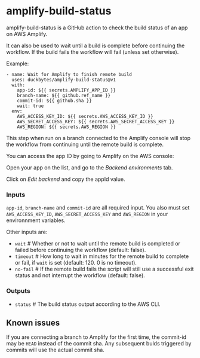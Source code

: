 # amplify-build-status

amplify-build-status is a GitHub action to check the build status of an app on AWS Amplify.

It can also be used to wait until a build is complete before continuing the workflow.
If the build fails the workflow will fail (unless set otherwise).

Example:

```
- name: Wait for Amplify to finish remote build
  uses: duckbytes/amplify-build-status@v1
  with:
    app-id: ${{ secrets.AMPLIFY_APP_ID }}
    branch-name: ${{ github.ref_name }}
    commit-id: ${{ github.sha }}
    wait: true
  env:
    AWS_ACCESS_KEY_ID: ${{ secrets.AWS_ACCESS_KEY_ID }}
    AWS_SECRET_ACCESS_KEY: ${{ secrets.AWS_SECRET_ACCESS_KEY }}
    AWS_REGION: ${{ secrets.AWS_REGION }}
```

This step when run on a branch connected to the Amplify console will stop the workflow from continuing until the remote build is complete.

You can access the app ID by going to Amplify on the AWS console:

Open your app on the list, and go to the *Backend environments* tab.

Click on *Edit backend* and copy the appId value.

### Inputs

`app-id`, `branch-name` and `commit-id` are all required input. You also must set `AWS_ACCESS_KEY_ID`, `AWS_SECRET_ACCESS_KEY` and `AWS_REGION` in your environnment variables.

Other inputs are:

- `wait` # Whether or not to wait until the remote build is completed or failed before continuing the workflow (default: false).
- `timeout` # How long to wait in minutes for the remote build to complete or fail, if `wait` is set (default: 120. 0 is no timeout).
- `no-fail` # If the remote build fails the script will still use a successful exit status and not interrupt the workflow (default: false).

### Outputs
- `status` # The build status output according to the AWS CLI.

## Known issues

If you are connecting a branch to Amplify for the first time, the commit-id may be `HEAD` instead of the commit sha.
Any subsequent bulds triggered by commits will use the actual commit sha.
